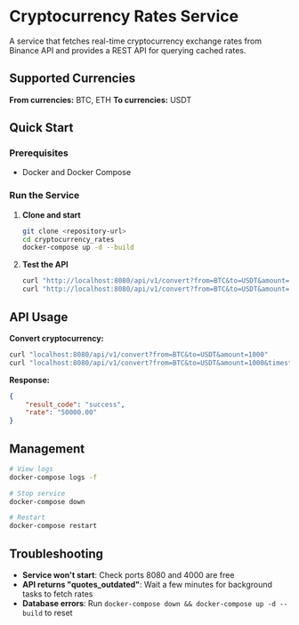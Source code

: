# Cryptocurrency Rates Service

A service that fetches real-time cryptocurrency exchange rates from Binance API and provides a REST API for querying cached rates.

## Supported Currencies

**From currencies:** BTC, ETH
**To currencies:** USDT

## Quick Start

### Prerequisites
- Docker and Docker Compose

### Run the Service

1. **Clone and start**
   ```bash
   git clone <repository-url>
   cd cryptocurrency_rates
   docker-compose up -d --build
   ```

2. **Test the API**
   ```bash
   curl "http://localhost:8080/api/v1/convert?from=BTC&to=USDT&amount=1000"
   curl "http://localhost:8080/api/v1/convert?from=BTC&to=USDT&amount=1000&timestamp=2025-07-24+19:10:00"
   ```

## API Usage

**Convert cryptocurrency:**
```bash
curl "localhost:8080/api/v1/convert?from=BTC&to=USDT&amount=1000"
curl "localhost:8080/api/v1/convert?from=BTC&to=USDT&amount=1000&timestamp=2025-07-24+19:10:00"
```

**Response:**
```json
{
    "result_code": "success",
    "rate": "50000.00"
}
```

## Management

```bash
# View logs
docker-compose logs -f

# Stop service
docker-compose down

# Restart
docker-compose restart
```

## Troubleshooting

- **Service won't start**: Check ports 8080 and 4000 are free
- **API returns "quotes_outdated"**: Wait a few minutes for background tasks to fetch rates
- **Database errors**: Run `docker-compose down && docker-compose up -d --build` to reset
